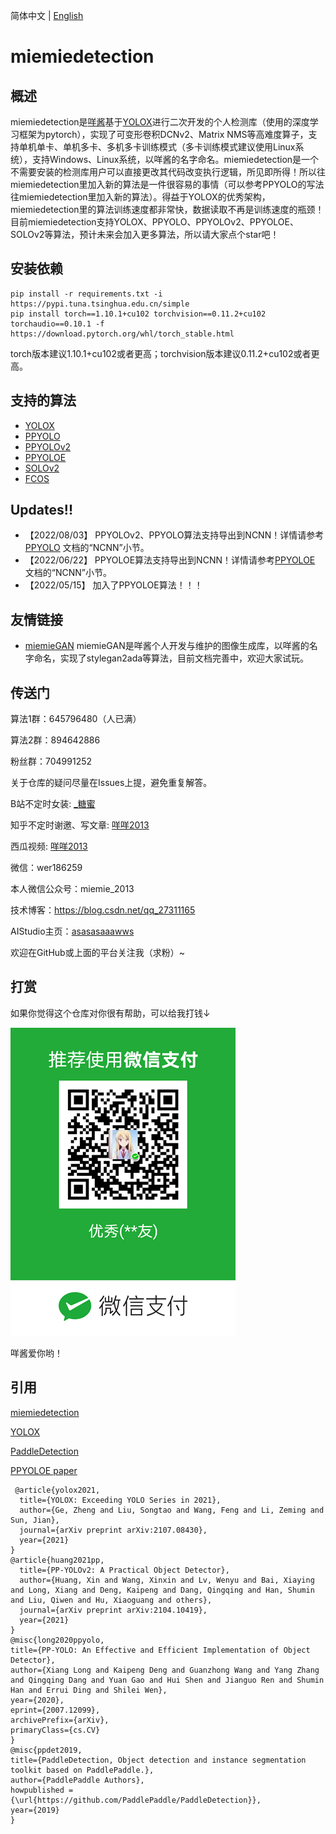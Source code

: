 简体中文 | [English](README_en.md)

# miemiedetection

## 概述
miemiedetection是[咩酱](https://github.com/miemie2013)基于[YOLOX](https://github.com/Megvii-BaseDetection/YOLOX)进行二次开发的个人检测库（使用的深度学习框架为pytorch），实现了可变形卷积DCNv2、Matrix NMS等高难度算子，支持单机单卡、单机多卡、多机多卡训练模式（多卡训练模式建议使用Linux系统），支持Windows、Linux系统，以咩酱的名字命名。miemiedetection是一个不需要安装的检测库用户可以直接更改其代码改变执行逻辑，所见即所得！所以往miemiedetection里加入新的算法是一件很容易的事情（可以参考PPYOLO的写法往miemiedetection里加入新的算法）。得益于YOLOX的优秀架构，miemiedetection里的算法训练速度都非常快，数据读取不再是训练速度的瓶颈！目前miemiedetection支持YOLOX、PPYOLO、PPYOLOv2、PPYOLOE、SOLOv2等算法，预计未来会加入更多算法，所以请大家点个star吧！

## 安装依赖

```
pip install -r requirements.txt -i https://pypi.tuna.tsinghua.edu.cn/simple
pip install torch==1.10.1+cu102 torchvision==0.11.2+cu102 torchaudio==0.10.1 -f https://download.pytorch.org/whl/torch_stable.html
```
torch版本建议1.10.1+cu102或者更高；torchvision版本建议0.11.2+cu102或者更高。

## 支持的算法

- [YOLOX](docs/README_YOLOX.md)
- [PPYOLO](docs/README_PPYOLO.md)
- [PPYOLOv2](docs/README_PPYOLO.md)
- [PPYOLOE](docs/README_PPYOLO.md)
- [SOLOv2](readme_solo.txt)
- [FCOS](docs/README_FCOS.md)

## Updates!!
* 【2022/08/03】 PPYOLOv2、PPYOLO算法支持导出到NCNN！详情请参考[PPYOLO](docs/README_PPYOLO.md#NCNN) 文档的“NCNN”小节。
* 【2022/06/22】 PPYOLOE算法支持导出到NCNN！详情请参考[PPYOLOE](docs/README_PPYOLO.md#NCNN) 文档的“NCNN”小节。
* 【2022/05/15】 加入了PPYOLOE算法！！！


## 友情链接

- [miemieGAN](https://github.com/miemie2013/miemieGAN) miemieGAN是咩酱个人开发与维护的图像生成库，以咩酱的名字命名，实现了stylegan2ada等算法，目前文档完善中，欢迎大家试玩。


## 传送门

算法1群：645796480（人已满） 

算法2群：894642886 

粉丝群：704991252

关于仓库的疑问尽量在Issues上提，避免重复解答。

B站不定时女装: [_糖蜜](https://space.bilibili.com/646843384)

知乎不定时谢邀、写文章: [咩咩2013](https://www.zhihu.com/people/mie-mie-2013)

西瓜视频: [咩咩2013](https://www.ixigua.com/home/2088721227199148/?list_entrance=search)

微信：wer186259

本人微信公众号：miemie_2013

技术博客：https://blog.csdn.net/qq_27311165

AIStudio主页：[asasasaaawws](https://aistudio.baidu.com/aistudio/personalcenter/thirdview/165135)

欢迎在GitHub或上面的平台关注我（求粉）~


## 打赏

如果你觉得这个仓库对你很有帮助，可以给我打钱↓

![Example 0](weixin/sk.png)

咩酱爱你哟！


## 引用

[miemiedetection](https://github.com/miemie2013/miemiedetection)

[YOLOX](https://github.com/Megvii-BaseDetection/YOLOX)

[PaddleDetection](https://github.com/PaddlePaddle/PaddleDetection)

[PPYOLOE paper](https://arxiv.org/pdf/2203.16250.pdf)

```
 @article{yolox2021,
  title={YOLOX: Exceeding YOLO Series in 2021},
  author={Ge, Zheng and Liu, Songtao and Wang, Feng and Li, Zeming and Sun, Jian},
  journal={arXiv preprint arXiv:2107.08430},
  year={2021}
}
@article{huang2021pp,
  title={PP-YOLOv2: A Practical Object Detector},
  author={Huang, Xin and Wang, Xinxin and Lv, Wenyu and Bai, Xiaying and Long, Xiang and Deng, Kaipeng and Dang, Qingqing and Han, Shumin and Liu, Qiwen and Hu, Xiaoguang and others},
  journal={arXiv preprint arXiv:2104.10419},
  year={2021}
}
@misc{long2020ppyolo,
title={PP-YOLO: An Effective and Efficient Implementation of Object Detector},
author={Xiang Long and Kaipeng Deng and Guanzhong Wang and Yang Zhang and Qingqing Dang and Yuan Gao and Hui Shen and Jianguo Ren and Shumin Han and Errui Ding and Shilei Wen},
year={2020},
eprint={2007.12099},
archivePrefix={arXiv},
primaryClass={cs.CV}
}
@misc{ppdet2019,
title={PaddleDetection, Object detection and instance segmentation toolkit based on PaddlePaddle.},
author={PaddlePaddle Authors},
howpublished = {\url{https://github.com/PaddlePaddle/PaddleDetection}},
year={2019}
}
```


